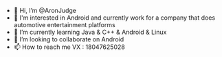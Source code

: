 - 👋 Hi, I’m @AronJudge
- 👀 I'm interested in Android and currently work for a company that does automotive entertainment platforms
- 🌱 I’m currently learning Java & C++ & Android & Linux
- 💞️ I’m looking to collaborate on Android
- 📫 How to reach me VX : 18047625028

<!---
AronJudge/AronJudge is a ✨ special ✨ repository because its `README.md` (this file) appears on your GitHub profile.
You can click the Preview link to take a look at your changes.
--->
